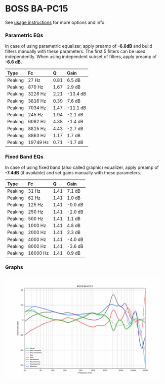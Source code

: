 # BOSS BA-PC15
See [usage instructions](https://github.com/jaakkopasanen/AutoEq#usage) for more options and info.

### Parametric EQs
In case of using parametric equalizer, apply preamp of **-6.6dB** and build filters manually
with these parameters. The first 5 filters can be used independently.
When using independent subset of filters, apply preamp of **-6.6 dB**.

| Type    | Fc       |    Q | Gain     |
|:--------|:---------|:-----|:---------|
| Peaking | 27 Hz    | 0.81 | 6.5 dB   |
| Peaking | 879 Hz   | 1.67 | 2.9 dB   |
| Peaking | 3226 Hz  | 2.21 | -13.4 dB |
| Peaking | 3816 Hz  | 0.39 | 7.6 dB   |
| Peaking | 7034 Hz  | 1.47 | -11.1 dB |
| Peaking | 245 Hz   | 1.94 | -2.1 dB  |
| Peaking | 6092 Hz  | 4.38 | -1.4 dB  |
| Peaking | 8815 Hz  | 4.43 | -2.7 dB  |
| Peaking | 8863 Hz  | 1.17 | 1.7 dB   |
| Peaking | 19749 Hz | 0.71 | -1.7 dB  |

### Fixed Band EQs
In case of using fixed band (also called graphic) equalizer, apply preamp of **-7.4dB**
(if available) and set gains manually with these parameters.

| Type    | Fc       |    Q | Gain    |
|:--------|:---------|:-----|:--------|
| Peaking | 31 Hz    | 1.41 | 7.1 dB  |
| Peaking | 62 Hz    | 1.41 | 1.0 dB  |
| Peaking | 125 Hz   | 1.41 | -0.0 dB |
| Peaking | 250 Hz   | 1.41 | -2.0 dB |
| Peaking | 500 Hz   | 1.41 | 1.1 dB  |
| Peaking | 1000 Hz  | 1.41 | 4.8 dB  |
| Peaking | 2000 Hz  | 1.41 | 2.3 dB  |
| Peaking | 4000 Hz  | 1.41 | -4.0 dB |
| Peaking | 8000 Hz  | 1.41 | -3.6 dB |
| Peaking | 16000 Hz | 1.41 | 0.9 dB  |

### Graphs
![](./BOSS%20BA-PC15.png)